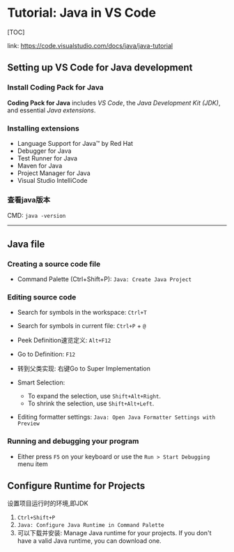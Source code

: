 # Tutorial: Java in VS Code

[TOC]

link: https://code.visualstudio.com/docs/java/java-tutorial

## Setting up VS Code for Java development

### Install Coding Pack for Java

**Coding Pack for Java** includes _VS Code_, the _Java Development Kit (JDK)_, and essential _Java extensions_.

### Installing extensions

- Language Support for Java™ by Red Hat
- Debugger for Java
- Test Runner for Java
- Maven for Java
- Project Manager for Java
- Visual Studio IntelliCode

### 查看java版本

CMD: `java -version`

***

## Java file

### Creating a source code file

- Command Palette (Ctrl+Shift+P): `Java: Create Java Project`

### Editing source code

- Search for symbols in the workspace: `Ctrl+T`
- Search for symbols in current file: `Ctrl+P` + `@`

- Peek Definition速览定义: `Alt+F12`
- Go to Definition: `F12`
- 转到父类实现: 右键Go to Super Implementation

- Smart Selection: 
    - To expand the selection, use `Shift+Alt+Right`.
    - To shrink the selection, use `Shift+Alt+Left`.

- Editing formatter settings: `Java: Open Java Formatter Settings with Preview`

### Running and debugging your program

- Either press `F5` on your keyboard or use the `Run > Start Debugging` menu item

## Configure Runtime for Projects

设置项目运行时的环境,即JDK

1. `Ctrl+Shift+P`
2. `Java: Configure Java Runtime in Command Palette`
3. 可以下载并安装: Manage Java runtime for your projects. If you don't have a valid Java runtime, you can download one.